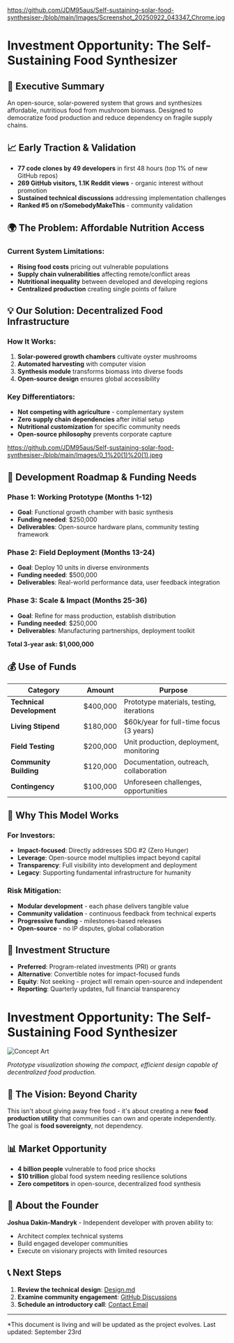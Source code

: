 https://github.com/JDM95aus/Self-sustaining-solar-food-synthesiser-/blob/main/Images/Screenshot_20250922_043347_Chrome.jpg
# Investment Opportunity: The Self-Sustaining Food Synthesizer

## 🎯 Executive Summary
An open-source, solar-powered system that grows and synthesizes affordable, nutritious food from mushroom biomass. Designed to democratize food production and reduce dependency on fragile supply chains.

## 📈 Early Traction & Validation
- **77 code clones by 49 developers** in first 48 hours (top 1% of new GitHub repos)
- **269 GitHub visitors, 1.1K Reddit views** - organic interest without promotion
- **Sustained technical discussions** addressing implementation challenges
- **Ranked #5 on r/SomebodyMakeThis** - community validation

## 🌍 The Problem: Affordable Nutrition Access
### Current System Limitations:
- **Rising food costs** pricing out vulnerable populations
- **Supply chain vulnerabilities** affecting remote/conflict areas
- **Nutritional inequality** between developed and developing regions
- **Centralized production** creating single points of failure

## 💡 Our Solution: Decentralized Food Infrastructure
### How It Works:
1. **Solar-powered growth chambers** cultivate oyster mushrooms
2. **Automated harvesting** with computer vision
3. **Synthesis module** transforms biomass into diverse foods
4. **Open-source design** ensures global accessibility

### Key Differentiators:
- **Not competing with agriculture** - complementary system
- **Zero supply chain dependencies** after initial setup
- **Nutritional customization** for specific community needs
- **Open-source philosophy** prevents corporate capture

https://github.com/JDM95aus/Self-sustaining-solar-food-synthesiser-/blob/main/Images/0_1%20(1)%20(1).jpeg

## 🚀 Development Roadmap & Funding Needs
### Phase 1: Working Prototype (Months 1-12)
- **Goal**: Functional growth chamber with basic synthesis
- **Funding needed**: $250,000
- **Deliverables**: Open-source hardware plans, community testing framework

### Phase 2: Field Deployment (Months 13-24)  
- **Goal**: Deploy 10 units in diverse environments
- **Funding needed**: $500,000
- **Deliverables**: Real-world performance data, user feedback integration

### Phase 3: Scale & Impact (Months 25-36)
- **Goal**: Refine for mass production, establish distribution
- **Funding needed**: $250,000
- **Deliverables**: Manufacturing partnerships, deployment toolkit

**Total 3-year ask: $1,000,000**

## 💰 Use of Funds
| Category | Amount | Purpose |
|----------|--------|---------|
| **Technical Development** | $400,000 | Prototype materials, testing, iterations |
| **Living Stipend** | $180,000 | $60k/year for full-time focus (3 years) |
| **Field Testing** | $200,000 | Unit production, deployment, monitoring |
| **Community Building** | $120,000 | Documentation, outreach, collaboration |
| **Contingency** | $100,000 | Unforeseen challenges, opportunities |

## 🌱 Why This Model Works
### For Investors:
- **Impact-focused**: Directly addresses SDG #2 (Zero Hunger)
- **Leverage**: Open-source model multiplies impact beyond capital
- **Transparency**: Full visibility into development and deployment
- **Legacy**: Supporting fundamental infrastructure for humanity

### Risk Mitigation:
- **Modular development** - each phase delivers tangible value
- **Community validation** - continuous feedback from technical experts
- **Progressive funding** - milestones-based releases
- **Open-source** - no IP disputes, global collaboration

## 🤝 Investment Structure
- **Preferred**: Program-related investments (PRI) or grants
- **Alternative**: Convertible notes for impact-focused funds
- **Equity**: Not seeking - project will remain open-source and independent
- **Reporting**: Quarterly updates, full financial transparency

# Investment Opportunity: The Self-Sustaining Food Synthesizer

![Concept Art](https://github.com/JDM95aus/Self-sustaining-solar-food-synthesiser-/raw/main/0_1%20(1).jpeg)

*Prototype visualization showing the compact, efficient design capable of decentralized food production.*

## 🎪 The Vision: Beyond Charity
This isn't about giving away free food - it's about creating a new **food production utility** that communities can own and operate independently. The goal is **food sovereignty**, not dependency.

## 📊 Market Opportunity
- **4 billion people** vulnerable to food price shocks
- **$10 trillion** global food system needing resilience solutions
- **Zero competitors** in open-source, decentralized food synthesis

## 👤 About the Founder
**Joshua Dakin-Mandryk** - Independent developer with proven ability to:
- Architect complex technical systems
- Build engaged developer communities  
- Execute on visionary projects with limited resources

## 📞 Next Steps
1. **Review the technical design**: [Design.md](./Design.md)
2. **Examine community engagement**: [GitHub Discussions](link)
3. **Schedule an introductory call**: [Contact Email](mailto:your-email@domain.com)

---

*This document is living and will be updated as the project evolves. Last updated: September 23rd
